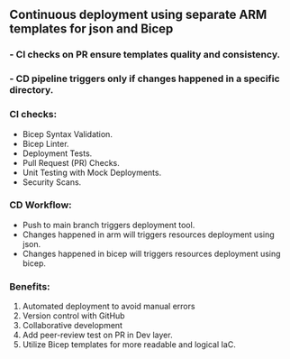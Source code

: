 ## Continuous deployment using separate ARM templates for json and Bicep
### - CI checks on PR ensure templates quality and consistency.
### - CD pipeline triggers only if changes happened in a specific directory.

### CI checks:

* Bicep Syntax Validation.
* Bicep Linter.
* Deployment Tests.
* Pull Request (PR) Checks.
* Unit Testing with Mock Deployments.
* Security Scans.


### CD Workflow:

* Push to main branch triggers deployment tool.
* Changes happened in arm will triggers resources deployment using json.
* Changes happened in bicep will triggers resources deployment using bicep.

### Benefits:
1. Automated deployment to avoid manual errors
2. Version control with GitHub
3. Collaborative development
4. Add peer-review test on PR in Dev layer.
5. Utilize Bicep templates for more readable and logical IaC.